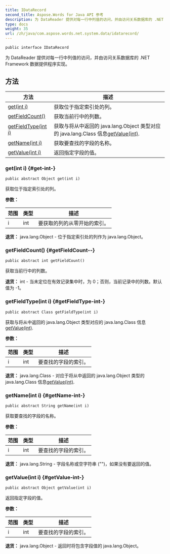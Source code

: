```yaml
---
title: IDataRecord
second_title: Aspose.Words for Java API 参考
description: 为 DataReader 提供对每一行中列值的访问，并由访问关系数据库的 .NET Framework 数据提供程序实现。
type: docs
weight: 35
url: /zh/java/com.aspose.words.net.system.data/idatarecord/
---
```

```
public interface IDataRecord
```

为 DataReader 提供对每一行中列值的访问，并由访问关系数据库的 .NET Framework 数据提供程序实现。
## 方法

| 方法 | 描述 |
| --- | --- |
| [get(int i)](#get-int-) | 获取位于指定索引处的列。 |
| [getFieldCount()](#getFieldCount--) | 获取当前行中的列数。 |
| [getFieldType(int i)](#getFieldType-int-) | 获取与将从中返回的 java.lang.Object 类型对应的 java.lang.Class 信息[getValue(int)](../../com.aspose.words.net.system.data/idatarecord\#getValue-int-). |
| [getName(int i)](#getName-int-) | 获取要查找的字段的名称。 |
| [getValue(int i)](#getValue-int-) | 返回指定字段的值。 |
### get(int i) {#get-int-}
```
public abstract Object get(int i)
```


获取位于指定索引处的列。

**参数：**

| 范围 | 类型 | 描述 |
| --- | --- | --- |
| i | int | 要获取的列的从零开始的索引。 |

**退货：**
java.lang.Object - 位于指定索引处的列作为 java.lang.Object。
### getFieldCount() {#getFieldCount--}
```
public abstract int getFieldCount()
```


获取当前行中的列数。

**退货：**
int - 当未定位在有效记录集中时，为 0；否则，当前记录中的列数。默认值为 -1。
### getFieldType(int i) {#getFieldType-int-}
```
public abstract Class getFieldType(int i)
```


获取与将从中返回的 java.lang.Object 类型对应的 java.lang.Class 信息[getValue(int)](../../com.aspose.words.net.system.data/idatarecord\#getValue-int-).

**参数：**

| 范围 | 类型 | 描述 |
| --- | --- | --- |
| i | int | 要查找的字段的索引。 |

**退货：**
 java.lang.Class - 对应于将从中返回的 java.lang.Object 类型的 java.lang.Class 信息[getValue(int)](../../com.aspose.words.net.system.data/idatarecord\#getValue-int-).
### getName(int i) {#getName-int-}
```
public abstract String getName(int i)
```


获取要查找的字段的名称。

**参数：**

| 范围 | 类型 | 描述 |
| --- | --- | --- |
| i | int | 要查找的字段的索引。 |

**退货：**
java.lang.String - 字段名称或空字符串 ("")，如果没有要返回的值。
### getValue(int i) {#getValue-int-}
```
public abstract Object getValue(int i)
```


返回指定字段的值。

**参数：**

| 范围 | 类型 | 描述 |
| --- | --- | --- |
| i | int | 要查找的字段的索引。 |

**退货：**
java.lang.Object - 返回时将包含字段值的 java.lang.Object。